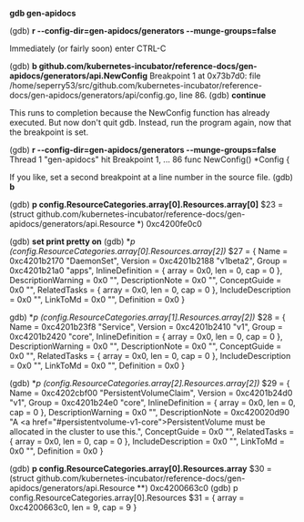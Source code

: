 **gdb gen-apidocs**

(gdb) **r --config-dir=gen-apidocs/generators --munge-groups=false**

Immediately (or fairly soon) enter CTRL-C

(gdb) **b github.com/kubernetes-incubator/reference-docs/gen-apidocs/generators/api.NewConfig**
Breakpoint 1 at 0x73b7d0: file /home/seperry53/src/github.com/kubernetes-incubator/reference-docs/gen-apidocs/generators/api/config.go, line 86.
(gdb) **continue**

This runs to completion because the NewConfig function has already executed.
But now don't quit gdb. Instead, run the program again, now that the breakpoint is set.

(gdb) **r --config-dir=gen-apidocs/generators --munge-groups=false**
Thread 1 "gen-apidocs" hit Breakpoint 1, ...
86      func NewConfig() *Config {

If you like, set a second breakpoint at a line number in the source file.
(gdb) **b <line number>**

(gdb) **p config.ResourceCategories.array[0].Resources.array[0]**
$23 = (struct github.com/kubernetes-incubator/reference-docs/gen-apidocs/generators/api.Resource *) 0xc4200fe0c0

(gdb) **set print pretty on**
(gdb) **p *(config.ResourceCategories.array[0].Resources.array[2])**
$27 = {
  Name = 0xc4201b2170 "DaemonSet", 
  Version = 0xc4201b2188 "v1beta2", 
  Group = 0xc4201b21a0 "apps", 
  InlineDefinition = {
    array = 0x0, 
    len = 0, 
    cap = 0
  }, 
  DescriptionWarning = 0x0 "", 
  DescriptionNote = 0x0 "", 
  ConceptGuide = 0x0 "", 
  RelatedTasks = {
    array = 0x0, 
    len = 0, 
    cap = 0
  }, 
  IncludeDescription = 0x0 "", 
  LinkToMd = 0x0 "", 
  Definition = 0x0
}

gdb) **p *(config.ResourceCategories.array[1].Resources.array[2])**
$28 = {
  Name = 0xc4201b23f8 "Service", 
  Version = 0xc4201b2410 "v1", 
  Group = 0xc4201b2420 "core", 
  InlineDefinition = {
    array = 0x0, 
    len = 0, 
    cap = 0
  }, 
  DescriptionWarning = 0x0 "", 
  DescriptionNote = 0x0 "", 
  ConceptGuide = 0x0 "", 
  RelatedTasks = {
    array = 0x0, 
    len = 0, 
    cap = 0
  }, 
  IncludeDescription = 0x0 "", 
  LinkToMd = 0x0 "", 
  Definition = 0x0
}

(gdb) **p *(config.ResourceCategories.array[2].Resources.array[2])**
$29 = {
  Name = 0xc4202cbf00 "PersistentVolumeClaim", 
  Version = 0xc4201b24d0 "v1", 
  Group = 0xc4201b24e0 "core", 
  InlineDefinition = {
    array = 0x0, 
    len = 0, 
    cap = 0
  }, 
  DescriptionWarning = 0x0 "", 
  DescriptionNote = 0xc420020d90 "A <a href=\"#persistentvolume-v1-core\">PersistentVolume</a> must be allocated in the cluster to use this.", 
  ConceptGuide = 0x0 "", 
  RelatedTasks = {
    array = 0x0, 
    len = 0, 
    cap = 0
  }, 
  IncludeDescription = 0x0 "", 
  LinkToMd = 0x0 "", 
  Definition = 0x0
}

(gdb) **p config.ResourceCategories.array[0].Resources.array**
$30 = (struct github.com/kubernetes-incubator/reference-docs/gen-apidocs/generators/api.Resource **) 0xc4200663c0
(gdb) p config.ResourceCategories.array[0].Resources
$31 = {
  array = 0xc4200663c0, 
  len = 9, 
  cap = 9
}
